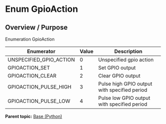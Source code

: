 # Enum GpioAction

## Overview / Purpose

Enumeration GpioAction

|Enumerator|Value|Description|
|----------|-----|-----------|
|UNSPECIFIED\_GPIO\_ACTION|0|Unspecified gpio action|
|GPIOACTION\_SET|1|Set GPIO output|
|GPIOACTION\_CLEAR|2|Clear GPIO output|
|GPIOACTION\_PULSE\_HIGH|3|Pulse high GPIO output with specified period|
|GPIOACTION\_PULSE\_LOW|4|Pulse low GPIO output with specified period|

**Parent topic:** [Base \(Python\)](../../summary_pages/Base.md)


